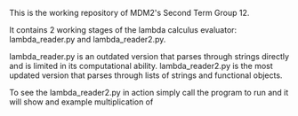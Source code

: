 This is the working repository of MDM2's Second Term Group 12.


It contains 2 working stages of the lambda calculus evaluator: lambda_reader.py and lambda_reader2.py.

lambda_reader.py is an outdated version that parses through strings directly and is limited in its computational ability.
lambda_reader2.py is the most updated version that parses through lists of strings and functional objects.


To see the lambda_reader2.py in action simply call the program to run and it will show and example multiplication of 

